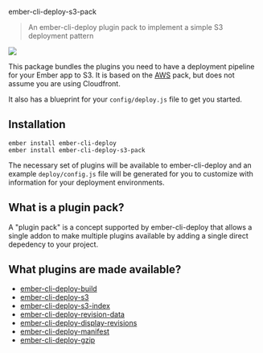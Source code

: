 ember-cli-deploy-s3-pack

> An ember-cli-deploy plugin pack to implement a simple S3 deployment pattern

![](https://ember-cli-deploy.github.io/ember-cli-deploy-version-badges/plugins/ember-cli-deploy-aws-pack.svg)

This package bundles the plugins you need to have a deployment pipeline for your Ember app to S3. It is based on the [AWS](https://github.com/kpfefferle/ember-cli-deploy-aws-pack) pack, but does not assume you are using Cloudfront.

It also has a blueprint for your `config/deploy.js` file to get you started.

## Installation

```
ember install ember-cli-deploy
ember install ember-cli-deploy-s3-pack
```

The necessary set of plugins will be available to ember-cli-deploy and an example `deploy/config.js` file will be generated for you to customize with information for your deployment environments.

## What is a plugin pack?

A "plugin pack" is a concept supported by ember-cli-deploy that allows a single addon to make multiple plugins available by adding a single direct depedency to your project.

## What plugins are made available?

* [ember-cli-deploy-build](https://github.com/ember-cli-deploy/ember-cli-deploy-build)
* [ember-cli-deploy-s3](https://github.com/ember-cli-deploy/ember-cli-deploy-s3)
* [ember-cli-deploy-s3-index](https://github.com/ember-cli-deploy-s3-index)
* [ember-cli-deploy-revision-data](https://github.com/ember-cli-deploy-revision-data)
* [ember-cli-deploy-display-revisions](https://github.com/ember-cli-display-revisions)
* [ember-cli-deploy-manifest](https://github.com/ember-cli-deploy/ember-cli-deploy-manifest)
* [ember-cli-deploy-gzip](https://github.com/ember-cli-deploy/ember-cli-deploy-gzip)
